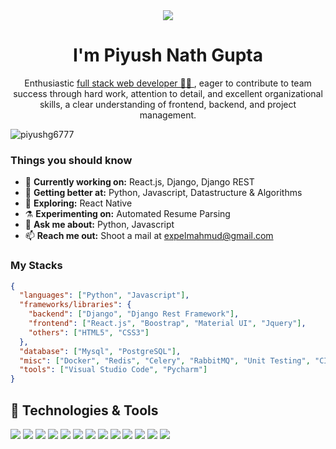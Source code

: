 <!-- <h1 align="center">Hi 👋, I'm Pragati Verma</h1> -->
<div align="center">
<img src="https://user-images.githubusercontent.com/42115530/92640221-9728ca00-f2fa-11ea-8994-c72b26e937de.gif" align="center"/>
</div>
<h1 align="center">I'm Piyush Nath Gupta</h1>
<p align="center">Enthusiastic <a href="https://pragativerma18.github.io/Resume/">full stack web developer 👨‍💻 </a>, eager to contribute to team success through hard work, attention to detail, and
excellent organizational skills, a clear understanding of frontend, backend, and project management.</p>


<p align="left"> <img src="https://komarev.com/ghpvc/?username=piyushg6777" alt="piyushg6777" /> </p>


### Things you should know

- 🔭 <b>Currently working on:</b> React.js, Django, Django REST
- 🌱 <b>Getting better at:</b> Python, Javascript, Datastructure & Algorithms
- 🤔 <b>Exploring:</b> React Native
- ⚗️ <b>Experimenting on:</b> Automated Resume Parsing
- 💬 <b>Ask me about:</b> Python, Javascript
- 📫 <b>Reach me out:</b> Shoot a mail at <a href="mailto:expelmahmud@gmail.com" target="_blank">expelmahmud@gmail.com</a>

### My Stacks

```json
{
  "languages": ["Python", "Javascript"],
  "frameworks/libraries": {
    "backend": ["Django", "Django Rest Framework"],
    "frontend": ["React.js", "Boostrap", "Material UI", "Jquery"],
    "others": ["HTML5", "CSS3"]
  },
  "database": ["Mysql", "PostgreSQL"],
  "misc": ["Docker", "Redis", "Celery", "RabbitMQ", "Unit Testing", "CI/CD"],
  "tools": ["Visual Studio Code", "Pycharm"]
}
```

## 🔧 Technologies & Tools

![](https://img.shields.io/badge/OS-Linux-informational?style=flat&logo=linux&logoColor=white&color=2bbc8a)
![](https://img.shields.io/badge/Editor-IntelliJ_IDEA-informational?style=flat&logo=intellij-idea&logoColor=white&color=2bbc8a)
![](https://img.shields.io/badge/Code-Python-informational?style=flat&logo=python&logoColor=white&color=2bbc8a)
![](https://img.shields.io/badge/Code-JavaScript-informational?style=flat&logo=javascript&logoColor=white&color=2bbc8a)
![](https://img.shields.io/badge/Code-React-informational?style=flat&logo=react&logoColor=white&color=2bbc8a)
![](https://img.shields.io/badge/Code-Django-informational?style=flat&logo=django&logoColor=white&color=2bbc8a)
![](https://img.shields.io/badge/Code-HTML5-informational?style=flat&logo=html5&logoColor=white&color=2bbc8a)
![](https://img.shields.io/badge/Code-Css-informational?style=flat&logo=css3&logoColor=white&color=2bbc8a)
![](https://img.shields.io/badge/Shell-Bash-informational?style=flat&logo=gnu-bash&logoColor=white&color=2bbc8a)
![](https://img.shields.io/badge/Tools-PostgreSQL-informational?style=flat&logo=postgresql&logoColor=white&color=2bbc8a)
![](https://img.shields.io/badge/Tools-Mysql-informational?style=flat&logo=mysql&logoColor=white&color=2bbc8a)
![](https://img.shields.io/badge/Tools-Docker-informational?style=flat&logo=docker&logoColor=white&color=2bbc8a)
![](https://img.shields.io/badge/Cloud-Digital_Ocean-informational?style=flat&logo=digitalocean&logoColor=white&color=2bbc8a)


